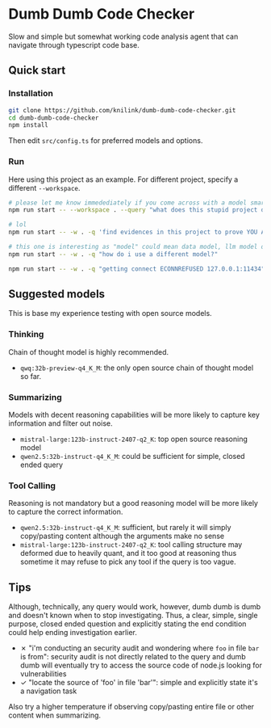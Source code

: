# Dumb Dumb Code Checker

Slow and simple but somewhat working code analysis agent that can navigate through typescript code base.

## Quick start
### Installation
```sh
git clone https://github.com/knilink/dumb-dumb-code-checker.git
cd dumb-dumb-code-checker
npm install
```

Then edit `src/config.ts` for preferred models and options.

### Run
Here using this project as an example. For different project, specify a different `--workspace`.
```sh
# please let me know immedediately if you come across with a model smart enough to notice this project is actually itself
npm run start -- --workspace . --query "what does this stupid project do?" --max-iterations 16

# lol
npm run start -- -w . -q 'find evidences in this project to prove YOU ARE "dumb-dumb-code-checker"'

# this one is interesting as "model" could mean data model, llm model or else
npm run start -- -w . -q "how do i use a different model?"

npm run start -- -w . -q "getting connect ECONNREFUSED 127.0.0.1:11434"
```

## Suggested models
This is base my experience testing with open source models.
### Thinking
Chain of thought model is highly recommended.
- `qwq:32b-preview-q4_K_M`: the only open source chain of thought model so far.

### Summarizing
Models with decent reasoning capabilities will be more likely to capture key information and filter out noise.
- `mistral-large:123b-instruct-2407-q2_K`: top open source reasoning model
- `qwen2.5:32b-instruct-q4_K_M`: could be sufficient for simple, closed ended query

### Tool Calling
Reasoning is not mandatory but a good reasoning model will be more likely to capture the correct information.
- `qwen2.5:32b-instruct-q4_K_M`: sufficient, but rarely it will simply copy/pasting content although the arguments make no sense
- `mistral-large:123b-instruct-2407-q2_K`: tool calling structure may deformed due to heavily quant, and it too good at reasoning thus sometime it may refuse to pick any tool if the query is too vague.

## Tips
Although, technically, any query would work, however, dumb dumb is dumb and doesn't known when to stop investigating.
Thus, a clear, simple, single purpose, closed ended question and explicitly stating the end condition could help ending investigation earlier.

- ✗ "i'm conducting an security audit and wondering where `foo` in file `bar` is from": security audit is not directly related to the query and dumb dumb will eventually try to access the source code of node.js looking for vulnerabilities
- ✓ "locate the source of 'foo' in file 'bar'": simple and explicitly state it's a navigation task

Also try a higher temperature if observing copy/pasting entire file or other content when summarizing.
